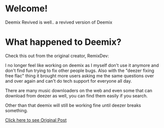# Welcome!
Deemix Revived is well.. a revived version of Deemix

# What happened to Deemix?
Check this out from the original creator, RemixDev:

I no longer feel like working on deemix as I myself don't use it anymore and don't find fun trying to fix other people bugs. Also with the "deezer fixing free flac" thing it brought more users asking me the same questions over and over again and can't do tech support for everyone all day.

There are many music downloaders on the web and even some that can download from deezer as well, you can find them easily if you search.

Other than that deemix will still be working fine until deezer breaks something. 

[Click here to see Original Post](https://www.reddit.com/r/deemix/comments/zlswiz/last_update_is_now_out/)

